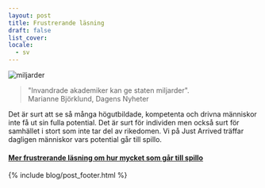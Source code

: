 ```yaml
---
layout: post
title: Frustrerande läsning
draft: false
list_cover: 
locale:
  - sv
---
```


![miljarder](/assets/images/blog/miljarder.png)

> "Invandrade akademiker kan ge staten miljarder". <br>
> Marianne Björklund, Dagens Nyheter&zwnj;&zwnj;

Det är surt att se så många högutbildade, kompetenta och drivna människor inte få ut sin fulla potential. Det är surt för individen men också surt för samhället i stort som inte tar del av rikedomen. Vi på Just Arrived träffar dagligen människor vars potential går till spillo.

#### [Mer frustrerande läsning om hur mycket som går till spillo](http://www.dn.se/ekonomi/invandrade-akademiker-kan-ge-staten-miljarder/)






{% include blog/post_footer.html %}
